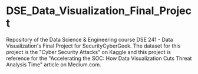 # DSE_Data_Visualization_Final_Project
Repository of the Data Science &amp; Engineering course DSE 241 - Data Visualization's Final Project for SecurityCyberGeek. The dataset for this project is the "Cyber Security Attacks" on Kaggle and this project is reference for the "Accelerating the SOC: How Data Visualization Cuts Threat Analysis Time" article on Medium.com.
